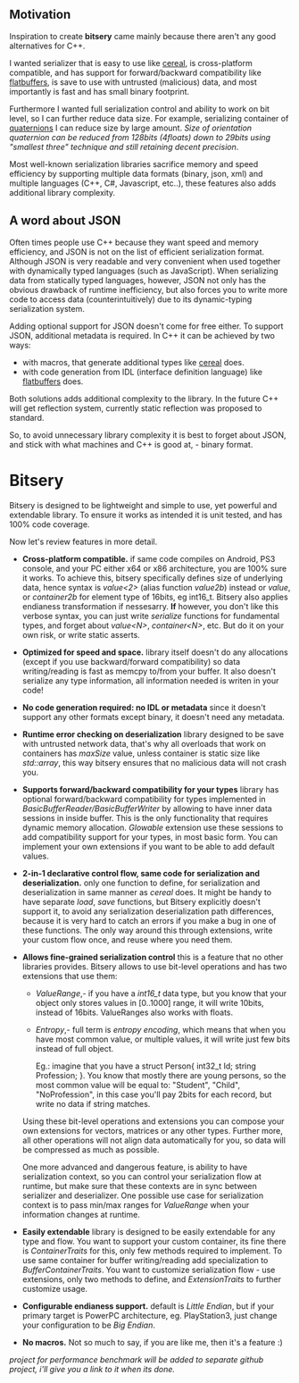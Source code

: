 ## Motivation

Inspiration to create **bitsery** came mainly because there aren't any good alternatives for C++.

I wanted serializer that is easy to use like [cereal](http://uscilab.github.io/cereal/), is cross-platform compatible, and has support for forward/backward compatibility like [flatbuffers](https://google.github.io/flatbuffers/), is save to use with untrusted (malicious) data, and most importantly is fast and has small binary footprint.

Furthermore I wanted full serialization control and ability to work on bit level, so I can further reduce data size. For example, serializing container of [quaternions](https://en.wikipedia.org/wiki/Quaternion) I can reduce size by large amount. *Size of orientation quaternion can be reduced from 128bits (4floats) down to 29bits using "smallest three" technique and still retaining decent precision*.

Most well-known serialization libraries sacrifice memory and speed efficiency by supporting multiple data formats (binary, json, xml) and multiple languages (C++, C#, Javascript, etc..), these features also adds additional library complexity.

## A word about JSON

Often times people use C++ because they want speed and memory efficiency, and JSON is not on the list of efficient serialization format.
Although JSON is very readable and very convenient when used together with dynamically typed languages (such as JavaScript).
When serializing data from statically typed languages, however, JSON not only has the obvious drawback of runtime inefficiency, but also forces you to write more code to access data (counterintuitively) due to its dynamic-typing serialization system.

Adding optional support for JSON doesn't come for free either.
To support JSON, additional metadata is required.
In C++ it can be achieved by two ways:
* with macros, that generate additional types like [cereal](http://uscilab.github.io/cereal/) does.
* with code generation from IDL (interface definition language) like [flatbuffers](https://google.github.io/flatbuffers/) does.

Both solutions adds additional complexity to the library. In the future C++ will get reflection system, currently static reflection was proposed to standard.

So, to avoid unnecessary library complexity it is best to forget about JSON, and stick with what machines and C++ is good at, - binary format.

# Bitsery

Bitsery is designed to be lightweight and simple to use, yet powerful and extendable library.
To ensure it works as intended it is unit tested, and has 100% code coverage.

Now let's review features in more detail.

* **Cross-platform compatible.** if same code compiles on Android, PS3 console, and your PC either x64 or x86 architecture, you are 100% sure it works.
To achieve this, bitsery specifically defines size of underlying data, hence syntax is *value\<2\>* (alias function *value2b*)  instead or *value*, or *container2b* for element type of 16bits, eg int16_t.
Bitsery also applies endianess transformation if nessesarry.
**If** however, you don't like this verbose syntax, you can just write *serialize* functions for fundamental types, and forget about *value\<N\>*, *container\<N\>*, etc.
But do it on your own risk, or write static asserts.
* **Optimized for speed and space.** library itself doesn't do any allocations (except if you use backward/forward compatibility) so data writing/reading is fast as memcpy to/from your buffer.
It also doesn't serialize any type information, all information needed is writen in your code!
* **No code generation required: no IDL or metadata** since it doesn't support any other formats except binary, it doesn't need any metadata.
* **Runtime error checking on deserialization** library designed to be save with untrusted network data, that's why all overloads that work on containers has *maxSize* value, unless container is static size like *std::array*, this way bitsery ensures that no malicious data will not crash you.
* **Supports forward/backward compatibility for your types** library has optional forward/backward compatibility for types implemented in *BasicBufferReader/BasicBufferWriter* by allowing to have inner data sessions in inside buffer.
This is the only functionality that requires dynamic memory allocation.
*Glowable* extension use these sessions to add compatibility support for your types, in most basic form.
You can implement your own extensions if you want to be able to add default values.
* **2-in-1 declarative control flow, same code for serialization and deserialization.** only one function to define, for serialization and deserialization in same manner as *cereal* does.
It might be handy to have separate *load*, *save* functions, but Bitsery explicitly doesn't support it, to avoid any serialization deserialization path differences, because it is very hard to catch an errors if you make a bug in one of these functions.
The only way around this through extensions, write your custom flow once, and reuse where you need them.
* **Allows fine-grained serialization control** this is a feature that no other libraries provides.
Bitsery allows to use bit-level operations and has two extensions that use them:
  * *ValueRange*,- if you have a *int16_t* data type, but you know that your object only stores values in \[0..1000\] range, it will write 10bits, instead of 16bits. ValueRanges also works with floats.
  * *Entropy*,- full term is *entropy encoding*, which means that when you have most common value, or multiple values, it will write just few bits instead of full object.

    Eg.: imagine that you have a struct Person{ int32_t Id; string Profession; }.
    You know that mostly there are young persons, so the most common value will be equal to: "Student", "Child", "NoProfession", in this case you'll pay 2bits for each record, but write no data if string matches.

  Using these bit-level operations and extensions you can compose your own extensions for vectors, matrices or any other types.
  Further more, all other operations will not align data automatically for you, so data will be compressed as much as possible.

  One more advanced and dangerous feature, is ability to have serialization context, so you can control your serialization flow at runtime, but make sure that these contexts are in sync between serializer and deserializer.
  One possible use case for serialization context is to pass min/max ranges for *ValueRange* when your information changes at runtime.
* **Easily extendable** library is designed to be easily extendable for any type and flow.
You want to support your custom container, its fine there is *ContainerTraits* for this, only few methods required to implement.
To use same container for buffer writing/reading add specialization to *BufferContainerTraits*.
You want to customize serialization flow - use extensions, only two methods to define, and *ExtensionTraits* to further customize usage.
* **Configurable endianess support.** default is *Little Endian*, but if your primary target is PowerPC architecture, eg. PlayStation3, just change your configuration to be *Big Endian*.
* **No macros.** Not so much to say, if you are like me, then it's a feature :)

*project for performance benchmark will be added to separate github project, i'll give you a link to it when its done.*